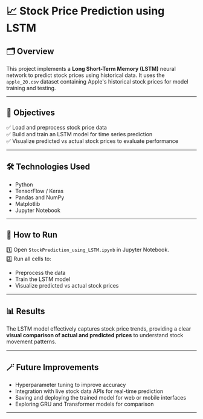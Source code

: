 # 📈 Stock Price Prediction using LSTM

## 🗂️ Overview

This project implements a **Long Short-Term Memory (LSTM)** neural network to predict stock prices using historical data. It uses the `apple_20.csv` dataset containing Apple's historical stock prices for model training and testing.

---

## 🎯 Objectives

✅ Load and preprocess stock price data  
✅ Build and train an LSTM model for time series prediction  
✅ Visualize predicted vs actual stock prices to evaluate performance

---

## 🛠️ Technologies Used

- Python
- TensorFlow / Keras
- Pandas and NumPy
- Matplotlib
- Jupyter Notebook

---

## 🚀 How to Run

1️⃣ Open `StockPrediction_using_LSTM.ipynb` in Jupyter Notebook.  
2️⃣ Run all cells to:
   - Preprocess the data
   - Train the LSTM model
   - Visualize predicted vs actual stock prices

---

## 📊 Results

The LSTM model effectively captures stock price trends, providing a clear **visual comparison of actual and predicted prices** to understand stock movement patterns.

---

## 🪄 Future Improvements

- Hyperparameter tuning to improve accuracy
- Integration with live stock data APIs for real-time prediction
- Saving and deploying the trained model for web or mobile interfaces
- Exploring GRU and Transformer models for comparison

---
